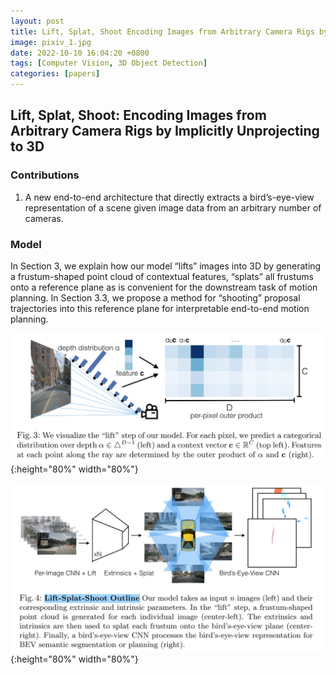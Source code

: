 ```yaml
---
layout: post
title: Lift, Splat, Shoot Encoding Images from Arbitrary Camera Rigs by Implicitly Unprojecting to 3D
image: pixiv_1.jpg
date: 2022-10-10 16:04:20 +0800
tags: [Computer Vision, 3D Object Detection]
categories: [papers]
---
```



## Lift, Splat, Shoot: Encoding Images from Arbitrary Camera Rigs by Implicitly Unprojecting to 3D


### Contributions
1. A new end-to-end architecture that directly extracts a bird’s-eye-view representation of a scene given image data from an arbitrary number of cameras.

### Model
In Section 3, we explain how our model “lifts” images into 3D by generating a frustum-shaped point cloud of contextual features, “splats” all frustums onto a reference plane as is convenient for the downstream task of motion planning. In Section 3.3, we propose a method for “shooting” proposal trajectories into this reference plane for interpretable end-to-end motion planning.

<!-- <div align=center><img src=https://github.com/Zanue/Zanue.github.io/raw/main/images/lift.jpg width=80% /></div> -->
![](https://github.com/Zanue/Zanue.github.io/raw/main/images/lift.jpg){:height="80%" width="80%"}


<!-- <div align=center><img src=https://github.com/Zanue/Zanue.github.io/raw/main/images/lift-splat-shoot.jpg width=80% /></div> -->
![](https://github.com/Zanue/Zanue.github.io/raw/main/images/lift-splat-shoot.jpg){:height="80%" width="80%"}

